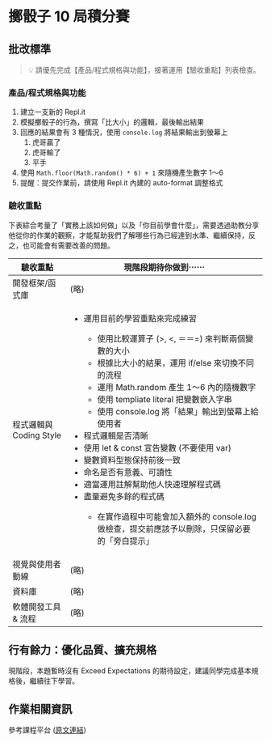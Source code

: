 # 擲骰子 10 局積分賽

## 批改標準

> 💡  請優先完成【產品/程式規格與功能】，接著運用【驗收重點】列表檢查。

### 產品/程式規格與功能

1. 建立一支新的 Repl.it
2. 模擬擲骰子的行為，撰寫「比大小」的邏輯，最後輸出結果
3. 回應的結果會有 3 種情況，使用 `console.log` 將結果輸出到螢幕上
   1. 虎哥贏了
   2. 虎哥輸了
   3. 平手
5. 使用 `Math.floor(Math.random() * 6) + 1` 來隨機產生數字 1～6
6. 提醒：提交作業前，請使用 Repl.it 內建的 auto-format 調整格式
  
### 驗收重點

下表綜合考量了「實務上該如何做」以及「你目前學會什麼」，需要透過助教分享他從你的作業的觀察，才能幫助我們了解哪些行為已經達到水準、繼續保持，反之，也可能會有需要改善的問題。

<table>
  <thead>
    <tr>
      <th>驗收重點</td>
      <th>現階段期待你做到⋯⋯</td>
    </tr>
  </thead>
  <tbody>
    <tr>
      <td>開發框架/函式庫</td>
      <td>(略)</td>
    </tr>
    <tr>
      <td>程式邏輯與 Coding Style</td>
      <td>
        <ul>
         <li>運用目前的學習重點來完成練習</li>
          <ul>
            <li>使用比較運算子 (>, <, ＝＝=) 來判斷兩個變數的大小</li>
            <li>根據比大小的結果，運用 if/else 來切換不同的流程</li>
            <li>運用 Math.random 產生 1～6 內的隨機數字</li>
            <li>使用 templiate literal 把變數嵌入字串</li>
            <li>使用 console.log 將「結果」輸出到螢幕上給使用者</li>
          </ul>
          <li>程式邏輯是否清晰</li>
          <li>使用 let & const 宣告變數 (不要使用 var)</li>
          <li>變數資料型態保持前後一致</li>
          <li>命名是否有意義、可讀性</li>
          <li>適當運用註解幫助他人快速理解程式碼</li>
          <li>盡量避免多餘的程式碼</li>
          <ul>
            <li>在實作過程中可能會加入額外的 console.log 做檢查，提交前應該予以刪除，只保留必要的「旁白提示」</li>
          </ul>
        </ul>
      </td>
    </tr>
      <tr>
      <td>視覺與使用者動線</td>
      <td>(略)</td>
    </tr>
    <tr>
      <td>資料庫</td>
      <td>(略)</td>
    </tr>
      <tr>
      <td>軟體開發工具 & 流程</td>
      <td>(略)</td>
    </tr>
  </tbody>
</table>

## 行有餘力：優化品質、擴充規格

現階段，本題暫時沒有 Exceed Expectations 的期待設定，建議同學完成基本規格後，繼續往下學習。

## 作業相關資訊

參考課程平台 (<a href="https://lighthouse.alphacamp.co/courses/39/assignments/913" target="_blank">原文連結</a>)
